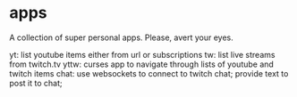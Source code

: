 # apps
A collection of super personal apps. Please, avert your eyes.


yt: list youtube items either from url or subscriptions
tw: list live streams from twitch.tv
yttw: curses app to navigate through lists of youtube and twitch items
chat: use websockets to connect to twitch chat; provide text to post it to chat;
